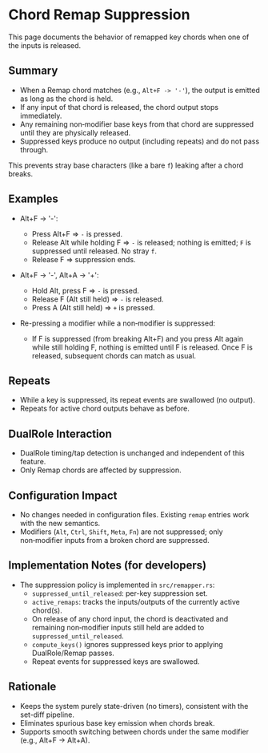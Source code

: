 # Chord Remap Suppression

This page documents the behavior of remapped key chords when one of the inputs is released.

## Summary

- When a Remap chord matches (e.g., `Alt+F -> '-'`), the output is emitted as long as the chord is held.
- If any input of that chord is released, the chord output stops immediately.
- Any remaining non‑modifier base keys from that chord are suppressed until they are physically released.
- Suppressed keys produce no output (including repeats) and do not pass through.

This prevents stray base characters (like a bare `f`) leaking after a chord breaks.

## Examples

- Alt+F -> '-':
  - Press Alt+F ⇒ `-` is pressed.
  - Release Alt while holding F ⇒ `-` is released; nothing is emitted; `F` is suppressed until released. No stray `f`.
  - Release F ⇒ suppression ends.

- Alt+F -> '-', Alt+A -> '+':
  - Hold Alt, press F ⇒ `-` is pressed.
  - Release F (Alt still held) ⇒ `-` is released.
  - Press A (Alt still held) ⇒ `+` is pressed.

- Re-pressing a modifier while a non‑modifier is suppressed:
  - If F is suppressed (from breaking Alt+F) and you press Alt again while still holding F, nothing is emitted until F is released. Once F is released, subsequent chords can match as usual.

## Repeats

- While a key is suppressed, its repeat events are swallowed (no output).
- Repeats for active chord outputs behave as before.

## DualRole Interaction

- DualRole timing/tap detection is unchanged and independent of this feature.
- Only Remap chords are affected by suppression.

## Configuration Impact

- No changes needed in configuration files. Existing `remap` entries work with the new semantics.
- Modifiers (`Alt`, `Ctrl`, `Shift`, `Meta`, `Fn`) are not suppressed; only non‑modifier inputs from a broken chord are suppressed.

## Implementation Notes (for developers)

- The suppression policy is implemented in `src/remapper.rs`:
  - `suppressed_until_released`: per-key suppression set.
  - `active_remaps`: tracks the inputs/outputs of the currently active chord(s).
  - On release of any chord input, the chord is deactivated and remaining non‑modifier inputs still held are added to `suppressed_until_released`.
  - `compute_keys()` ignores suppressed keys prior to applying DualRole/Remap passes.
  - Repeat events for suppressed keys are swallowed.

## Rationale

- Keeps the system purely state-driven (no timers), consistent with the set-diff pipeline.
- Eliminates spurious base key emission when chords break.
- Supports smooth switching between chords under the same modifier (e.g., Alt+F → Alt+A).
